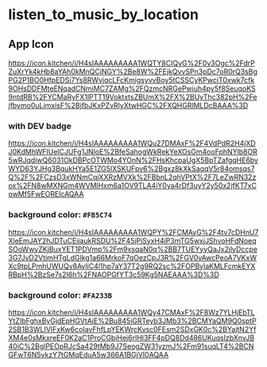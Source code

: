 # listen_to_music_by_location

## App Icon

<https://icon.kitchen/i/H4sIAAAAAAAAA1WQTY8CIQyG%2F0v3Ogc%2FdrPZuXrYk4kHb8aYAh0kMnQCjNGY%2Be8W%2FEjkQvvSPn3pDc7oR0rQ3sBgPG2P1BO0HfpEDSi7Ys8RWvjqcLFcKmigsyvvBoy5tCSSCyKPwciT0xwk7cfk9OHsDDFMteENqadCNmiMC7ZAMg%2FQzmcNRGePwiuh4py5f8SeuqoKS9ntdRB%2FYCMaRyFX1lPTT19VoktxtsZBUmX%2FX%2BUyThc382pH%2Fejfbymo0uLjmxisF%2BjfbJKxPZvRlyXtwHGC%2FXQHGRlMLDcBAAA%3D>

### with DEV badge

<https://icon.kitchen/i/H4sIAAAAAAAAA1WQu27DMAxF%2F4VdPdR2H4jXDJ0KdMhWFIUelCJUFg1JNloE%2BfeSahogWkRekYeXOsGm4ooFphNYlb8OR5wRJqdiwQ6031OkDBPcOTWMo4YOnN%2FHsKhcpaUgX5BpTZafgqHE6byWYD63YJHg3BqukHYa5E1ZG5IXSKUFpv6%2Bgxz8kXkSaqqV5r84omsqs7Q%2F%2FCzsD3xWNmCqjXXRzMVXk%2FBbnL2qhVPtX%2F7LeZwRN32zox%2FN8wMXNGm4WVMlHxm6a1OV9TLA4iY0ya4rDf3uyY2y50x2jfKT7xCowMf5FwEORElcAQAA>

### background color: `#FB5C74`

<https://icon.kitchen/i/H4sIAAAAAAAAA1WQPY%2FCMAyG%2F4tv7cDHnU7XleEmJAY2hJDTuCEijaukRSDU%2F45jPiSyxH4iP3mTG5wxjJShvoHFdNoeqSOoWwyZKjBuxYET1PDVmp%2Fm9xsqaN0q%2BB7TUEYyyQaJx2jlyDccpe3G7JvD2VtimHTgLdGlkg1a66MrkoF7qOezCpJ3R%2FGV0vAwcPeoA7VKxWXc9tpLPmhUWUQv8AyliC4l1hp7aY37T2g9RQ2sc%2FOPBylaKMLFcmkEYXRBpH%2BzSe7s2I6h%2FNAOPGfYT3c59Kg5NAEAAA%3D%3D>

### background color: `#FA233B`

<https://icon.kitchen/i/H4sIAAAAAAAAA1WQy47CMAxF%2F8Wz7YLHjEbTLYtZIbFghxByGjdEpHGVtAiE%2Bu845iGRTeyb3JMb3%2BCMYaQM9Q0sptP2SB1B3WLIVIFxKw6coIavFhfLpYEKWrcKvsc0FEsm2SDxGK0c%2BYajtN2YfXM4e0sMkxreEF0K2aC1ProCGbiHej6rIHl3FF4pDQ8Dd486UKuqsIzbXnvJB40iC%2BglPEOpRJcSa429tMb9J7SeogZW31yzmJ%2Fm91suqLT4%2BCNGFwT6N5vkzY7tGMqEduA5w366A1BGjVI0AQAA>
